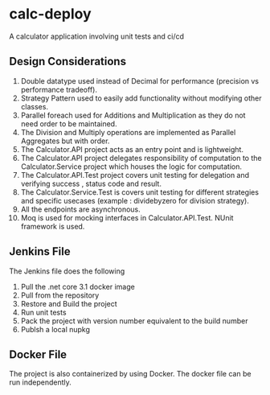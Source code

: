 # calc-deploy
A calculator application involving unit tests and ci/cd

## Design Considerations

1. Double datatype used instead of Decimal for performance (precision vs performance tradeoff).
2. Strategy Pattern used to easily add functionality without modifying other classes.
3. Parallel foreach used for Additions and Multiplication as they do not need order to be maintained.
4. The Division and Multiply operations are implemented as Parallel Aggregates but with order.
5. The Calculator.API project acts as an entry point and is lightweight.
6. The Calculator.API project delegates responsibility of computation to the Calculator.Service project which houses the logic for computation.
7. The Calculator.API.Test project covers unit testing for delegation and verifying success , status code and result.
8. The Calculator.Service.Test is covers unit testing for different strategies and specific usecases (example : dividebyzero for division strategy).
9. All the endpoints are asynchronous.
10. Moq is used for mocking interfaces in Calculator.API.Test. NUnit framework is used.

## Jenkins File

The Jenkins file does the following

1. Pull the .net core 3.1 docker image 
2. Pull from the repository
3. Restore and Build the project
4. Run unit tests
5. Pack the project with version number equivalent to the build number
6. Publsh a local nupkg

## Docker File

The project is also containerized by using Docker. The docker file can be run independently.
